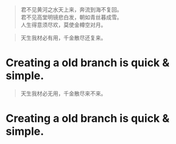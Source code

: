 >君不见黄河之水天上来，奔流到海不复回。  
>君不见高堂明镜悲白发，朝如青丝暮成雪。  
>人生得意须尽欢，莫使金樽空对月。  


  
>天生我材必有用，千金散尽还复来。  
# Creating a old branch is quick & simple.
>天生我材必无用，千金散尽来不来。  
# Creating a old branch is quick & simple.
